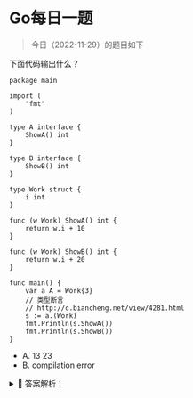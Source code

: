 # Go每日一题

> 今日（2022-11-29）的题目如下

下面代码输出什么？

```golang
package main

import (
	"fmt"
)

type A interface {
	ShowA() int
}

type B interface {
	ShowB() int
}

type Work struct {
	i int
}

func (w Work) ShowA() int {
	return w.i + 10
}

func (w Work) ShowB() int {
	return w.i + 20
}

func main() {
	var a A = Work{3}
	// 类型断言
	// http://c.biancheng.net/view/4281.html
	s := a.(Work)
	fmt.Println(s.ShowA())
	fmt.Println(s.ShowB())
}
```

- A. 13 23
- B. compilation error


<details>
<summary style="cursor: pointer">🔑 答案解析：</summary>
<div>

```
13
23
```

参考答案及解析：A。

### 知识点：类型断言。

这道题可以和第 15 天的第三题 和第 16 天的第三题结合起来看。

</div>
</details>
